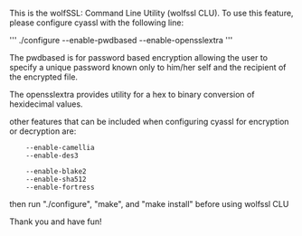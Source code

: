 This is the wolfSSL:  Command Line Utility (wolfssl CLU).
To use this feature, please configure cyassl with the following line:

'''
./configure --enable-pwdbased --enable-opensslextra
'''

The pwdbased is for password based encryption allowing the user
to specify a unique password known only to him/her self and the 
recipient of the encrypted file.

The opensslextra provides utility for a hex to binary conversion of 
hexidecimal values.

other features that can be included when configuring cyassl for 
encryption or decryption are:

        --enable-camellia
        --enable-des3
 
        --enable-blake2
        --enable-sha512
        --enable-fortress

then run "./configure", "make", and "make install" before using wolfssl CLU

Thank you and have fun!
